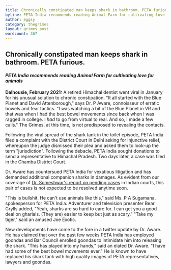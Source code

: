 ```yaml
---
title: Chronically constipated man keeps shark in bathroom. PETA furious.
byline: PETA India recommends reading Animal Farm for cultivating love for animals
author: eggsy
category: thegrimes
layout: grimes_post
wordcount: 367
---
```


## Chronically constipated man keeps shark in bathroom. PETA furious.

#### *PETA India recommends reading Animal Farm for cultivating love for animals*

**Dalhousie, February 2021:** A retired Himachal dentist went viral in January for his unusual solution to chronic constipation. "It all started with the Blue Planet and David Attenborough," says Dr. P Aware, connoisseur of erratic bowels and fear tactics. "I was watching a bit of the Blue Planet in VR and that was when I had the best bowel movements since back when I was ragged in college. I *had* to go from virtual to real. And so, I made a few calls." The Grimes, at this time, is not predisposed to revealing the contacts.

Following the viral spread of the shark tank in the toilet episode, PETA India filed a complaint with the District Court in Delhi asking for injunctive relief, whereupon the judge dismissed their plea and asked them to look-up the term "jurisdiction". Following the debacle, PETA India sought donations to send a representative to Himachal Pradesh. Two days later, a case was filed in the Chamba District Court.

Dr. Aware has countersued PETA India for vexatious litigation and has demanded additional companion sharks in damages. As evident from our coverage of [Dr. Someshwar's report on pending cases](https://thegrimes.substack.com/p/true-crime-pays) in Indian courts, this pair of cases is not expected to be resolved anytime soon.

"This is bullshit. He can't use animals like this," said Ms. P A Sugamana, spokesperson for PETA India. Adventurer and television presenter Bear Grylls added, "Yeah, sharks are so hard to care for. I can get you a good deal on gharials. (They are) easier to keep but just as scary." "Take my tiger," said an amused Joe Exotic.

New developments have come to the fore in a twitter update by Dr. Aware. He has claimed that over the past few weeks PETA India has employed goondas and Bar Council enrolled goondas to intimidate him into releasing the shark. "This has played into my hands," said an elated Dr. Aware. "I have had some of the best bowel movements ever." He is known to have replaced his shark tank with high quality images of PETA representatives, lawyers and goondas.
